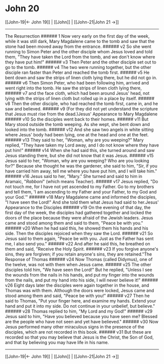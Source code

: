 # John 20

[[John-19|← John 19]] | [[John]] | [[John-21|John 21 →]]
***

The Resurrection ###### 1 Now very early on the first day of the week, while it was still dark, Mary Magdalene came to the tomb and saw that the stone had been moved away from the entrance. ###### v2 So she went running to Simon Peter and the other disciple whom Jesus loved and told them, "They have taken the Lord from the tomb, and we don't know where they have put him!" ###### v3 Then Peter and the other disciple set out to go to the tomb. ###### v4 The two were running together, but the other disciple ran faster than Peter and reached the tomb first. ###### v5 He bent down and saw the strips of linen cloth lying there, but he did not go in. ###### v6 Then Simon Peter, who had been following him, arrived and went right into the tomb. He saw the strips of linen cloth lying there, ###### v7 and the face cloth, which had been around Jesus' head, not lying with the strips of linen cloth but rolled up in a place by itself. ###### v8 Then the other disciple, who had reached the tomb first, came in, and he saw and believed. ###### v9 (For they did not yet understand the scripture that Jesus must rise from the dead.)Jesus' Appearance to Mary Magdalene ###### v10 So the disciples went back to their homes. ###### v11 But Mary stood outside the tomb weeping. As she wept, she bent down and looked into the tomb. ###### v12 And she saw two angels in white sitting where Jesus' body had been lying, one at the head and one at the feet. ###### v13 They said to her, "Woman, why are you weeping?" Mary replied, "They have taken my Lord away, and I do not know where they have put him!" ###### v14 When she had said this, she turned around and saw Jesus standing there, but she did not know that it was Jesus. ###### v15 Jesus said to her, "Woman, why are you weeping? Who are you looking for?" Because she thought he was the gardener, she said to him, "Sir, if you have carried him away, tell me where you have put him, and I will take him." ###### v16 Jesus said to her, "Mary." She turned and said to him in Aramaic, "_Rabboni_" (which means Teacher). ###### v17 Jesus replied, "Do not touch me, for I have not yet ascended to my Father. Go to my brothers and tell them, 'I am ascending to my Father and your Father, to my God and your God.'" ###### v18 Mary Magdalene came and informed the disciples, "I have seen the Lord!" And she told them what Jesus had said to her.Jesus' Appearance to the Disciples ###### v19 On the evening of that day, the first day of the week, the disciples had gathered together and locked the doors of the place because they were afraid of the Jewish leaders. Jesus came and stood among them and said to them, "Peace be with you." ###### v20 When he had said this, he showed them his hands and his side. Then the disciples rejoiced when they saw the Lord. ###### v21 So Jesus said to them again, "Peace be with you. Just as the Father has sent me, I also send you." ###### v22 And after he said this, he breathed on them and said, "Receive the Holy Spirit. ###### v23 If you forgive anyone's sins, they are forgiven; if you retain anyone's sins, they are retained."The Response of Thomas ###### v24 Now Thomas (called Didymus), one of the twelve, was not with them when Jesus came. ###### v25 The other disciples told him, "We have seen the Lord!" But he replied, "Unless I see the wounds from the nails in his hands, and put my finger into the wounds from the nails, and put my hand into his side, I will never believe it!" ###### v26 Eight days later the disciples were again together in the house, and Thomas was with them. Although the doors were locked, Jesus came and stood among them and said, "Peace be with you!" ###### v27 Then he said to Thomas, "Put your finger here, and examine my hands. Extend your hand and put it into my side. Do not continue in your unbelief, but believe." ###### v28 Thomas replied to him, "My Lord and my God!" ###### v29 Jesus said to him, "Have you believed because you have seen me? Blessed are the people who have not seen and yet have believed." ###### v30 Now Jesus performed many other miraculous signs in the presence of the disciples, which are not recorded in this book. ###### v31 But these are recorded so that you may believe that Jesus is the Christ, the Son of God, and that by believing you may have life in his name.

***
[[John-19|← John 19]] | [[John]] | [[John-21|John 21 →]]
